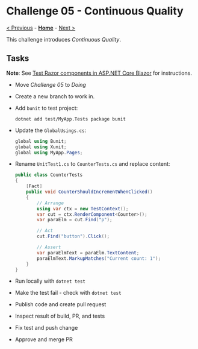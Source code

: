 # Challenge 05 - Continuous Quality

[< Previous](./Challenge-04.md) - **[Home](../README.md)** - [Next >](./Challenge-06.md)

This challenge introduces *Continuous Quality*.

## Tasks

**Note**: See [Test Razor components in ASP.NET Core Blazor](https://learn.microsoft.com/en-us/aspnet/core/blazor/test) for instructions.

- Move *Challenge 05* to *Doing*
- Create a new branch to work in.
- Add `bunit` to test project:

    ```pwsh
    dotnet add test/MyApp.Tests package bunit
    ```

- Update the `GlobalUsings.cs`:

    ```csharp
    global using Bunit;
    global using Xunit;
    global using MyApp.Pages;
    ```

- Rename `UnitTest1.cs` to `CounterTests.cs` and replace content:

    ```csharp
    public class CounterTests
    {
        [Fact]
        public void CounterShouldIncrementWhenClicked()
        {
            // Arrange
            using var ctx = new TestContext();
            var cut = ctx.RenderComponent<Counter>();
            var paraElm = cut.Find("p");

            // Act
            cut.Find("button").Click();

            // Assert
            var paraElmText = paraElm.TextContent;
            paraElmText.MarkupMatches("Current count: 1");
        }
    }
    ```

- Run locally with `dotnet test`
- Make the test fail - check with `dotnet test`
- Publish code and create pull request
- Inspect result of build, PR, and tests
- Fix test and push change
- Approve and merge PR
